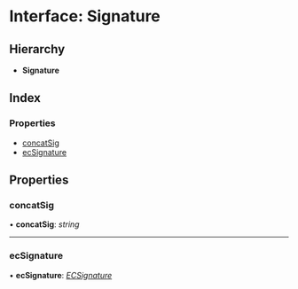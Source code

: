 # Interface: Signature

## Hierarchy

- **Signature**

## Index

### Properties

- [concatSig](_typings_.signature.md#concatsig)
- [ecSignature](_typings_.signature.md#ecsignature)

## Properties

### concatSig

• **concatSig**: _string_

---

### ecSignature

• **ecSignature**: _[ECSignature](_typings_.ecsignature.md)_
